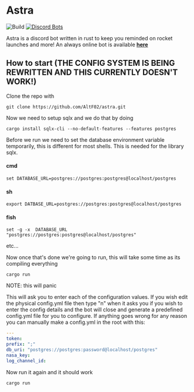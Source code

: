 # Astra 
![Build](https://github.com/AltF02/Astra/workflows/Rust/badge.svg?style=flat-square)
[![Discord Bots](https://top.gg/api/widget/status/675542011457044512.svg)](https://top.gg/bot/675542011457044512)

Astra is a discord bot written in rust to keep you reminded on rocket launches and more! An always online bot is available **[here](https://discord.com/oauth2/authorize?client_id=675542011457044512&permissions=322624&scope=bot%20applications.commands)**
## How to start (THE CONFIG SYSTEM IS BEING REWRITTEN AND THIS CURRENTLY DOESN'T WORK!)
Clone the repo with 
```shell script
git clone https://github.com/AltF02/astra.git
```

Now we need to setup sqlx and we do that by doing
```shell script
cargo install sqlx-cli --no-default-features --features postgres
```

Before we run we need to set the database environment variable temporarily, this is different for most shells. This is needed for the library sqlx.

#### cmd
```shell script
set DATABASE_URL=postgres://postgres:postgres@localhost/postgres
```
#### sh
```shell script
export DATBASE_URL=postgres://postgres:postgres@localhost/postgres
```

#### fish
```shell script
set -g -x  DATABASE_URL "postgres://postgres:postgres@localhost/postgres"
```
etc...

Now once that's done we're going to run, this will take some time as its compiling everything
```shell script
cargo run
```

NOTE: this will panic

This will ask you to enter each of the configuration values. If you wish edit the physical config.yml file then type "n" when it asks you if you wish to enter the config details and the bot will close and generate a predefined config.yml file for you to configure.
If anything goes wrong for any reason you can manually make a config.yml in the root with this:
```yaml
---
token: 
prefix: ";"
db_uri: "postgres://postgres:password@localhost/postgres"
nasa_key: 
log_channel_id: 
```

Now run it again and it should work
```shell script 
cargo run
```
